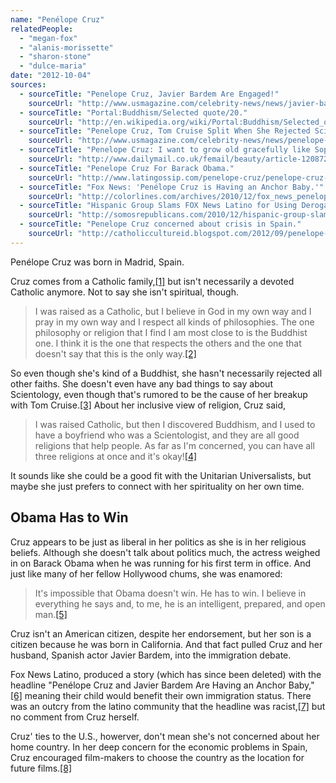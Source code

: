 ```yaml
---
name: "Penélope Cruz"
relatedPeople:
  - "megan-fox"
  - "alanis-morissette"
  - "sharon-stone"
  - "dulce-maria"
date: "2012-10-04"
sources:
  - sourceTitle: "Penelope Cruz, Javier Bardem Are Engaged!"
    sourceUrl: "http://www.usmagazine.com/celebrity-news/news/javier-bardem-and-penelope-cruz-are-engaged-2009510"
  - sourceTitle: "Portal:Buddhism/Selected quote/20."
    sourceUrl: "http://en.wikipedia.org/wiki/Portal:Buddhism/Selected_quote/20"
  - sourceTitle: "Penelope Cruz, Tom Cruise Split When She Rejected Scientology: Report."
    sourceUrl: "http://www.usmagazine.com/celebrity-news/news/penelope-cruz-tom-cruise-split-when-she-rejected-scientology-report-201269"
  - sourceTitle: "Penelope Cruz: I want to grow old gracefully like Sophia Loren."
    sourceUrl: "http://www.dailymail.co.uk/femail/beauty/article-1208726/Penelope-Cruz-I-want-grow-old-gracefully-like-Sophia-Loren.html"
  - sourceTitle: "Penelope Cruz For Barack Obama."
    sourceUrl: "http://www.latingossip.com/penelope-cruz/penelope-cruz-for-barack-obama.html"
  - sourceTitle: "Fox News: 'Penélope Cruz is Having an Anchor Baby.'"
    sourceUrl: "http://colorlines.com/archives/2010/12/fox_news_penelope_cruz_is_having_an_anchor_baby.html"
  - sourceTitle: "Hispanic Group Slams FOX News Latino for Using Derogatory Term \"Anchor Baby.\""
    sourceUrl: "http://somosrepublicans.com/2010/12/hispanic-group-slams-fox-news-latino-for-using-derogatory-term-%E2%80%9Canchor-baby%E2%80%9D/"
  - sourceTitle: "Penelope Cruz concerned about crisis in Spain."
    sourceUrl: "http://catholiccultureid.blogspot.com/2012/09/penelope-cruz-concerned-about-crisis-in.html"
---
```


Penélope Cruz was born in Madrid, Spain.

Cruz comes from a Catholic family,<a class="source-citation" href="#http://www.usmagazine.com/celebrity-news/news/javier-bardem-and-penelope-cruz-are-engaged-2009510" title="Penelope Cruz, Javier Bardem Are Engaged!">[1]</a> but isn't necessarily a devoted Catholic anymore. Not to say she isn't spiritual, though.

>I was raised as a Catholic, but I believe in God in my own way and I pray in my own way and I respect all kinds of philosophies. The one philosophy or religion that I find I am most close to is the Buddhist one. I think it is the one that respects the others and the one that doesn't say that this is the only way.<a class="source-citation" href="#http://en.wikipedia.org/wiki/Portal:Buddhism/Selected_quote/20" title="Portal:Buddhism/Selected quote/20.">[2]</a>

So even though she's kind of a Buddhist, she hasn't necessarily rejected all other faiths. She doesn't even have any bad things to say about Scientology, even though that's rumored to be the cause of her breakup with Tom Cruise.<a class="source-citation" href="#http://www.usmagazine.com/celebrity-news/news/penelope-cruz-tom-cruise-split-when-she-rejected-scientology-report-201269" title="Penelope Cruz, Tom Cruise Split When She Rejected Scientology: Report.">[3]</a> About her inclusive view of religion, Cruz said,

>I was raised Catholic, but then I discovered Buddhism, and I used to have a boyfriend who was a Scientologist, and they are all good religions that help people. As far as I'm concerned, you can have all three religions at once and it's okay!<a class="source-citation" href="#http://www.dailymail.co.uk/femail/beauty/article-1208726/Penelope-Cruz-I-want-grow-old-gracefully-like-Sophia-Loren.html" title="Penelope Cruz: I want to grow old gracefully like Sophia Loren.">[4]</a>

It sounds like she could be a good fit with the Unitarian Universalists, but maybe she just prefers to connect with her spirituality on her own time.


## Obama Has to Win

Cruz appears to be just as liberal in her politics as she is in her religious beliefs. Although she doesn't talk about politics much, the actress weighed in on Barack Obama when he was running for his first term in office. And just like many of her fellow Hollywood chums, she was enamored:

>It's impossible that Obama doesn't win. He has to win. I believe in everything he says and, to me, he is an intelligent, prepared, and open man.<a class="source-citation" href="#http://www.latingossip.com/penelope-cruz/penelope-cruz-for-barack-obama.html" title="Penelope Cruz For Barack Obama.">[5]</a>

Cruz isn't an American citizen, despite her endorsement, but her son is a citizen because he was born in California. And that fact pulled Cruz and her husband, Spanish actor Javier Bardem, into the immigration debate.

Fox News Latino, produced a story (which has since been deleted) with the headline "Penélope Cruz and Javier Bardem Are Having an Anchor Baby,"<a class="source-citation" href="#http://colorlines.com/archives/2010/12/fox_news_penelope_cruz_is_having_an_anchor_baby.html" title="Fox News: &apos;Penélope Cruz is Having an Anchor Baby.&apos;">[6]</a> meaning their child would benefit their own immigration status. There was an outcry from the latino community that the headline was racist,<a class="source-citation" href="#http://somosrepublicans.com/2010/12/hispanic-group-slams-fox-news-latino-for-using-derogatory-term-%E2%80%9Canchor-baby%E2%80%9D/" title="Hispanic Group Slams FOX News Latino for Using Derogatory Term &quot;Anchor Baby.&quot;">[7]</a> but no comment from Cruz herself.

Cruz' ties to the U.S., howerver, don't mean she's not concerned about her home country. In her deep concern for the economic problems in Spain, Cruz encouraged film-makers to choose the country as the location for future films.<a class="source-citation" href="#http://catholiccultureid.blogspot.com/2012/09/penelope-cruz-concerned-about-crisis-in.html" title="Penelope Cruz concerned about crisis in Spain.">[8]</a>